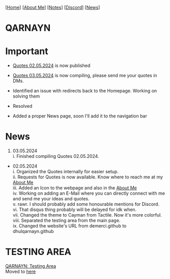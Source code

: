 <link rel="icon" href="favicon.ico">

[[Home](index.md)] [[About Me](ABOUT.md)] [[Notes](NOTES.md)] [[Discord](DISCORD.md)] [[News](news.md)]

# QARNAYN

# Important
- [Quotes 02.05.2024](/quotes/02052024/02052024.md) is now published
- [Quotes 03.05.2024](/quotes/03052024/03052024.md) is now compiling, please send me your quotes in DMs.

- Identified an issue with redirects back to the Homepage. Working on solving them
- Resolved
- Added a proper News page, soon I'll add it to the navigation bar

# News
1. 03.05.2024    
  i. Finished compiling Quotes 02.05.2024.


- 02.05.2024   
   i. Organized the Quotes internally for easier setup.   
   ii. Requests for Quotes is now available. Know where to reach me at my [About Me](ABOUT.md)    
   iii. Added an Icon to the webpage and also in the [About Me](ABOUT.md)     
   iv. Working on adding an E-Mail where you can directly connect with me and send me your ideas and quotes.     
   v. rawr. I should probably add some honourable mentions for Discord.     
   vi. That disqus thing probably will be delayed for idk when.    
   vii. Changed the theme to Cayman from Tactile. Now it's more colorful.    
   viii. Separated the testing area from the main page.       
   ix. Changed the website's URL from demerci.github to dhulqarnayn.github

# TESTING AREA
[QARNAYN: Testing Area](/test/testzone.md)   
Moved to [here](/test/testzone.md)
